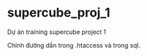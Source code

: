 # supercube_proj_1

Dự án training supercube project 1

Chỉnh đường dần trong .htaccess và trong sql.
